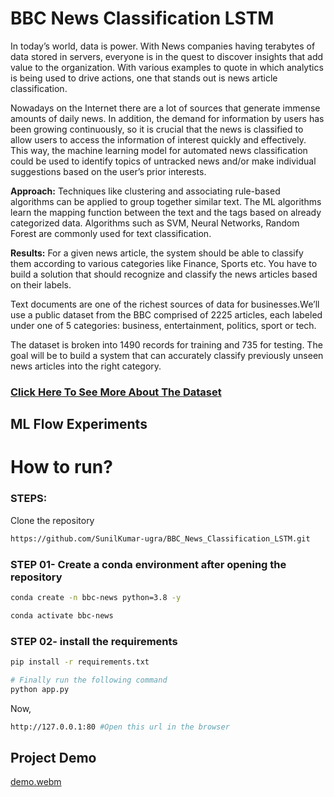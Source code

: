 # BBC News Classification LSTM

In today’s world, data is power. With News companies having terabytes of data stored in
servers, everyone is in the quest to discover insights that add value to the organization.
With various examples to quote in which analytics is being used to drive actions, one that
stands out is news article classification.

Nowadays on the Internet there are a lot of sources that generate immense amounts of
daily news. In addition, the demand for information by users has been growing
continuously, so it is crucial that the news is classified to allow users to access the
information of interest quickly and effectively. This way, the machine learning model for
automated news classification could be used to identify topics of untracked news and/or
make individual suggestions based on the user’s prior interests.

**Approach:** Techniques like clustering and associating rule-based algorithms can be
applied to group together similar text. The ML algorithms learn the mapping function
between the text and the tags based on already categorized data. Algorithms such as
SVM, Neural Networks, Random Forest are commonly used for text classification.

**Results:** For a given news article, the system should be able to classify them according
to various categories like Finance, Sports etc.
You have to build a solution that should recognize and classify the news articles based
on their labels.


Text documents are one of the richest sources of data for businesses.We’ll use a public dataset from the BBC comprised of 2225 articles, each labeled under one of 5 categories: business, entertainment, politics, sport or tech.

The dataset is broken into 1490 records for training and 735 for testing. The goal will be to build a system that can accurately classify previously unseen news articles into the right category.

### [Click Here To See More About The Dataset](https://www.kaggle.com/c/learn-ai-bbc/data)   


##  ML Flow Experiments





# How to run?
### STEPS:

Clone the repository

```bash
https://github.com/SunilKumar-ugra/BBC_News_Classification_LSTM.git
```
### STEP 01- Create a conda environment after opening the repository

```bash
conda create -n bbc-news python=3.8 -y
```

```bash
conda activate bbc-news
```


### STEP 02- install the requirements
```bash
pip install -r requirements.txt
```

```bash
# Finally run the following command
python app.py
```

Now,
```bash
http://127.0.0.1:80 #Open this url in the browser
```

## Project Demo

[demo.webm](https://github.com/SunilKumar-ugra/BBC_News_Classification_LSTM/assets/45965583/716ff1e2-e3d0-4e6c-a243-d71d39390cad)
